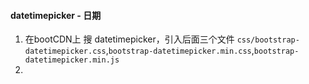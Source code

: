 #### datetimepicker - 日期
1. 在bootCDN上 搜 datetimepicker，引入后面三个文件 `css/bootstrap-datetimepicker.css`,`bootstrap-datetimepicker.min.css`,`bootstrap-datetimepicker.min.js` 
2. 




